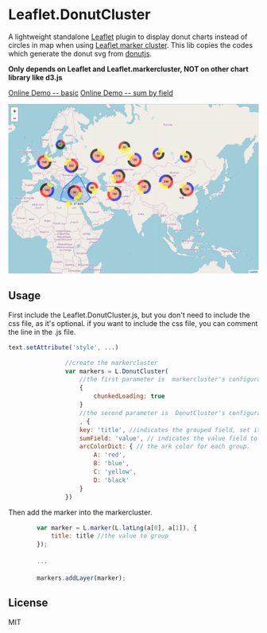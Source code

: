 Leaflet.DonutCluster
=====================

A lightweight standalone [Leaflet](https://leafletjs.com)  plugin to display donut charts instead of circles in map when using [Leaflet marker cluster](https://github.com/Leaflet/Leaflet.markercluster). This lib copies the codes which generate the donut svg from [donutjs](https://github.com/finom/donutjs).


**Only depends on Leaflet and Leaflet.markercluster, NOT on other chart library like d3.js**

[Online Demo -- basic](https://jsfiddle.net/b43c1xkf/1/embedded/result,html/)
[Online Demo -- sum by field](https://jsfiddle.net/b43c1xkf/1/embedded/result,html/)

![cluster map example](screenshot.png)



## Usage
First include the Leaflet.DonutCluster.js, but you don't need to include the css file, as it's optional. if you want to include the css file, you can comment the line in the .js file. 
```javascript
text.setAttribute('style', ...)
```
```javascript
                //create the markercluster
                var markers = L.DonutCluster(
                    //the first parameter is  markercluster's configuration file
                    {
                        chunkedLoading: true
                    }
                    //the second parameter is  DonutCluster's configuration file
                    , {
                    key: 'title', //indicates the grouped field, set it in the options of marker
                    sumField: 'value', // indicates the value field to sum. set it in the options of marker
                    arcColorDict: { // the ark color for each group.
                        A: 'red',
                        B: 'blue',
                        C: 'yellow',
                        D: 'black'
                    }
                })
```
Then add the marker into the markercluster.
```javascript
        var marker = L.marker(L.latLng(a[0], a[1]), {
            title: title //the value to group
        });

        ...

        markers.addLayer(marker);
```

## License

MIT